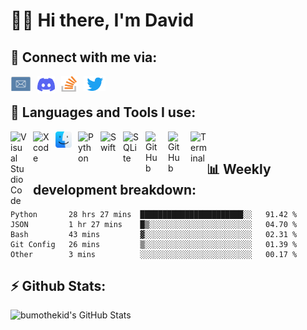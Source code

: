 <h1>👋🏻 Hi there, I'm David</h1>

<h2>📩 Connect with me via: </h2>

[<img align="left" alt="Email Icon Button" width="33px" src="./img/mail.svg" style="padding-right:10px;" />](mailto:dav.riegel@gmail.com)
[<img align="left" alt="Discord Icon Button" width="28px" src="./img/discord.svg" style="padding-right:10px;" />](https://discord.com/users/933120109621424180)
[<img align="left" alt="Stack Overflow Icon Button" height="26px" width="26px" src="./img/stack-overflow.svg" style="padding-right:10px;" />](https://stackoverflow.com/users/17286142/david)
[<img align="left" alt="Twitter Icon Button" width="35px" src="./img/twitter.svg" style="padding-right:10px;" />](https://twitter.com/bumothekid)

<br>

<h2>🧰 Languages and Tools I use: </h2>

[<img align="left" alt="Visual Studio Code" width="26px" src="https://cdn.jsdelivr.net/gh/devicons/devicon/icons/vscode/vscode-original.svg" style="padding-right:10px;" />](https://code.visualstudio.com)
[<img align="left" alt="Xcode" width="26px" src="https://cdn.jsdelivr.net/gh/devicons/devicon/icons/xcode/xcode-original.svg" style="padding-right:10px;" />](https://developer.apple.com/xcode/)
[<img align="left" alt="macOS" width="26px" src="./img/finder.svg" style="padding-right:10px;" />](https://www.apple.com/de/macos/monterey/)
[<img align="left" alt="Python" width="26px" src="https://cdn.jsdelivr.net/gh/devicons/devicon/icons/python/python-original.svg" style="padding-right:10px;" />](https://www.python.org)
[<img align="left" alt="Swift" width="26px" src="https://cdn.jsdelivr.net/gh/devicons/devicon/icons/swift/swift-original.svg" style="padding-right:10px;" />](https://developer.apple.com/swift/)
<!--
[<img align="left" alt="Go" width="26px" src="https://cdn.jsdelivr.net/gh/devicons/devicon/icons/go/go-original.svg" style="padding-right:10px;" />](https://go.dev)
-->
[<img align="left" alt="SQLite" width="26px" src="https://cdn.jsdelivr.net/gh/devicons/devicon/icons/sqlite/sqlite-original.svg" style="padding-right:10px;" />](https://www.sqlite.org/index.html)
[<img align="left" alt="GitHub" width="26px" src="https://user-images.githubusercontent.com/3369400/139447912-e0f43f33-6d9f-45f8-be46-2df5bbc91289.png" style="padding-right:10px;" />](https://github.com/bumothekid#gh-dark-mode-only)
[<img align="left" alt="GitHub" width="26px" src="https://user-images.githubusercontent.com/3369400/139448065-39a229ba-4b06-434b-bc67-616e2ed80c8f.png" style="padding-right:10px;" />](https://github.com/bumothekid#gh-light-mode-only)
<!--
[<img align="left" alt="Terminal" width="26px" src="./img/terminal-light.svg" />](https://github.com/bumothekid#gh-light-mode-only)
[<img align="left" alt="Terminal" width="26px" src="./img/terminal-dark.svg" />](https://github.com/bumothekid#gh-dark-mode-only)
-->
[<img align="left" alt="Terminal" width="26px" src="https://upload.wikimedia.org/wikipedia/commons/4/4b/Bash_Logo_Colored.svg" />]()

<br>

<h2>📊 Weekly development breakdown: </h2>
<!--START_SECTION:waka-->

```text
Python       28 hrs 27 mins  ███████████████████████░░   91.42 %
JSON         1 hr 27 mins    █▒░░░░░░░░░░░░░░░░░░░░░░░   04.70 %
Bash         43 mins         ▓░░░░░░░░░░░░░░░░░░░░░░░░   02.31 %
Git Config   26 mins         ▒░░░░░░░░░░░░░░░░░░░░░░░░   01.39 %
Other        3 mins          ░░░░░░░░░░░░░░░░░░░░░░░░░   00.17 %
```

<!--END_SECTION:waka-->

<h2>⚡️ Github Stats: </h2>
  
<img align="left" alt="bumothekid's GitHub Stats" src="https://github-readme-stats.vercel.app/api?username=bumothekid&count_private=true&show_icons=true&hide_border=false&title_color=ff652f&icon_color=FFE400&bg_color=09131B&text_color=ffffff&border_color=0c1a25"/>

<!--
<details>
  <summary>:zap: GitHub Stats</summary>

  <img align="left" alt="bumothekid's GitHub Stats" src="https://github-readme-stats.vercel.app/api?username=bumothekid&count_private=true&show_icons=true&hide_border=false&title_color=ff652f&icon_color=FFE400&bg_color=09131B&text_color=ffffff&border_color=0c1a25"/>nm

</details>-->
